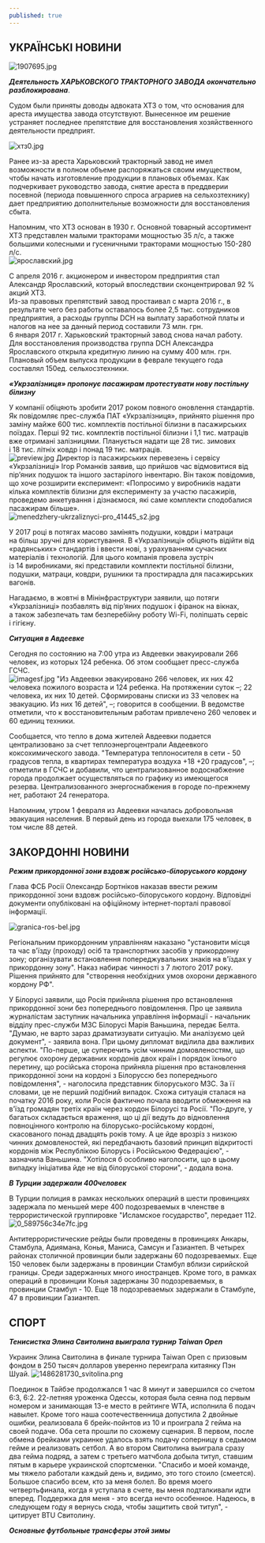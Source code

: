 ```yaml
---
published: true
---
```


## УКРАÏНСЬКI НОВИНИ
![1907695.jpg]({{site.baseurl}}images/1907695.jpg)


_**Деятельность ХАРЬКОВСКОГО ТРАКТОРНОГО ЗАВОДА окончательно разблокирована**_. 

 
Судом были приняты доводы адвоката ХТЗ о том, что основания для ареста имущества завода отсутствуют. Вынесенное им решение устраняет последнее препятствие для восстановления хозяйственного деятельности предприят.  
 
![хтз0.jpg]({{site.baseurl}}images/хтз0.jpg)

Ранее из-за ареста Харьковский тракторный завод не имел возможности в полном объеме распоряжаться своим имуществом, чтобы начать изготовление продукции в плановых объемах. Как подчеркивает руководство завода, снятие ареста в преддверии посевной (периода повышенного спроса аграриев на сельхозтехнику) дает предприятию дополнительные возможности для восстановления сбыта.  
  
  Напомним, что ХТЗ основан в 1930 г. Основной товарный ассортимент ХТЗ представлен малыми тракторами мощностью 35 л/с, а также большими колесными и гусеничными тракторами мощностью 150-280 л/с.  
 ![ярославский.jpg]({{site.baseurl}}images/ярославский.jpg)

 С  апреля 2016 г. акционером и инвестором предприятия стал Александр Ярославский, который впоследствии сконцентрировал 92 % акций ХТЗ.  
  Из-за правовых препятствий завод простаивал с марта 2016 г., в результате чего без работы оставалось более 2,5 тыс. сотрудников предприятия, а расходы группы DCH на выплату заработной платы и налогов на нее за данный период составили 73 млн. грн.  
  6 января 2017 г. Харьковский тракторный завод снова начал работу. Для восстановления производства группа DCH Александра Ярославского открыла кредитную линию на сумму 400 млн. грн. Плановый объем выпуска продукции в феврале текущего года составлял 150ед. сельхосзтехники.
  
  _**«Укрзалізниця» пропонує пасажирам протестувати нову постільну білизну**_  
  
  У компанії обіцяють зробити 2017 роком повного оновлення стандартів. Як повідомляє прес-служба ПАТ «Укрзалізниця», прийнято рішення про заміну майже 600 тис. комплектів постільної білизни в пасажирських поїздах. Перші 92 тис. комплектів постільної білизни і 1,1 тис. матраців вже отримані залізницями. Планується надати ще 28 тис. зимових і 18 тис. літніх ковдр і понад 19 тис. матраців.  
  ![preview.jpg]({{site.baseurl}}images/preview.jpg)
Директор із пасажирських перевезень і сервісу «Укрзалізниці» Ігор Романків заявив, що прийшов час відмовитися від пір’яних подушок та іншого застарілого інвентарю. Він також повідомив, що хоче розширити експеримент: «Попросимо у виробників надати кілька комплектів білизни для експерименту за участю пасажирів, проведемо анкетування і дізнаємося, які саме комплекти сподобалися пасажирам більше».  
![menedzhery-ukrzaliznyci-pro_41445_s2.jpg]({{site.baseurl}}images/menedzhery-ukrzaliznyci-pro_41445_s2.jpg) 

У 2017 році в потягах масово замінять подушки, ковдри і матраци на більш зручні для користування. В «Укрзалізниці» обіцяють відійти від «радянських» стандартів і ввести нові, з урахуванням сучасних матеріалів і технологій. Для цього компанія провела зустріч із 14 виробниками, які представили комплекти постільної білизни, подушки, матраци, ковдри, рушники та простирадла для пасажирських вагонiв. 
 
 
Нагадаємо, в жовтні в Мінінфраструктури заявили, що потяги «Укрзалізниці» позбавлять від пір’яних подушок і фіранок на вікнах, а також забезпечать там безперебійну роботу Wi-Fi, поліпшать сервіс і гігієну.  

_**Ситуация в Авдеевке**_ 
 
 Сегодня по состоянию на 7:00 утра из Авдеевки эвакуировали 266 человек, из которых 124 ребенка.
Об этом сообщает пресс-служба ГСЧС.  
![imagesf.jpg]({{site.baseurl}}imagesf.jpg)
"Из Авдеевки эвакуировано 266 человек, их них 42 человека пожилого возраста и 124 ребенка. На протяжении суток –; 22 человека, их них 10 детей. Сформированы списки из 33 человек на эвакуацию. Из них 16 детей", –; говорится в сообщении.
В ведомстве отметили, что к восстановительным работам привлечено 260 человек и 60 единиц техники.  

 Сообщается, что тепло в дома жителей Авдеевки подается централизовано за счет теплоэнергоцентрали Авдеевкого коксохимического завода.
"Температура теплоносителя в сети - 50 градусов тепла, в квартирах температура воздуха +18 +20 градусов", –; отметили в ГСЧС и добавили, что централизованное водоснабжение города продолжает осуществляться по графику из имеющегося резерва.
Централизованного энергоснабжения в городе по-прежнему нет, работают 24 генератора.  
 
 Напомним, утром 1 февраля из Авдеевки началась добровольная эвакуация населения. В первый день из города выехали 175 человек, в том числе 88 детей.  
  
  
## ЗАКОРДОННI НОВИНИ
  
  _**Режим прикордонної зони вздовж російсько-білоруського кордону**_ 
  
  Глава ФСБ Росії Олександр Бортніков наказав ввести режим прикордонної зони вздовж російсько-білоруського кордону. Відповідні документи опубліковані на офіційному інтернет-порталі правової інформації.

![granica-ros-bel.jpg]({{site.baseurl}}images/granica-ros-bel.jpg)


 Регіональним прикордонним управлінням наказано "установити місця та час в'їзду (проходу) осіб та транспортних засобів у прикордонну зону; організувати встановлення попереджувальних знаків на в'їздах у прикордонну зону".
Наказ набирає чинності з 7 лютого 2017 року. Рішення прийнято для "створення необхідних умов охорони державного кордону РФ".  
 
 У Білорусі заявили, що Росія прийняла рішення про встановлення прикордонної зони без попереднього повідомлення. Про це заявила журналістам заступник начальника управління інформації - начальник відділу прес-служби МЗС Білорусі Марія Ваньшина, передає Белта.
"Думаю, не варто зараз драматизувати ситуацію. Ми аналізуємо цей документ", - заявила вона. При цьому дипломат виділила два важливих аспекти. "По-перше, це суперечить усім чинним домовленостям, що регулює охорону державних кордонів двох країн і порядок їхнього перетину, що російська сторона прийняла рішення про встановлення прикордонної зони на кордоні з Білоруссю без попереднього повідомлення", - наголосила представник білоруського МЗС. 
За її словами, це не перший подібний випадок. Схожа ситуація сталася на початку 2016 року, коли Росія фактично почала вводити обмеження на в'їзд громадян третіх країн через кордон Білорусі та Росії. "По-друге, у багатьох складається враження, що ці дії ведуть до відновлення повноцінного контролю на білорусько-російському кордоні, скасованого понад двадцять років тому. А це йде врозріз з низкою чинних домовленостей, які передбачають базовий принцип відкритості кордонів між Республікою Білорусь і Російською Федерацією", - зазначила Ваньшина. "Хотілося б особливо наголосити, що в цьому випадку ініціатива йде не від білоруської сторони", - додала вона.  

_**В Турции задержали 400человек**_ 

В Турции полиция в рамках нескольких операций в шести провинциях задержала по меньшей мере 400 подозреваемых в членстве в террористической группировке "Исламское государство", передает 112.  
![0_589756c34e7fc.jpg]({{site.baseurl}}images/0_589756c34e7fc.jpg)

Антитеррористические рейды были проведены в провинциях Анкары, Стамбула, Адиямана, Конья, Маниса, Самсун и Газиантеп.
В четырех районах столичной провинции были задержаны 60 подозреваемых. Еще 150 человек были задержаны в провинции Стамбул вблизи сирийской границы. Среди задержанных много иностранцев.
Кроме того, в рамках операций в провинции Конья задержаны 30 подозреваемых, в провинции Стамбул - 10. Еще 18 подозреваемых задержали в Стамбуле, 47 в провинции Газиантеп.  

## СПОРТ

_**Тенисистка Элина Свитолина выиграла турнир Taiwan Open**_ 

Украинк Элина Свитолина в финале турнира Taiwan Open с призовым фондом в 250 тысяч долларов уверенно переиграла китаянку Пэн Шуай. 
![1486281730_svitolina.png]({{site.baseurl}}images/1486281730_svitolina.png)

 Поединок в Тайбэе продолжался 1 час 8 минут и завершился со счетом 6:3, 6:2. 22-летняя уроженка Одессы, которая была сеяна под первым номером и занимающая 13-е место в рейтинге WТА, исполнила 6 подач навылет. Кроме того наша соотечественница допустила 2 двойные ошибки, реализовала 6 брейк-пойнтов из 10 и проиграла 2 гейма на своей подаче. Оба сета прошли по схожему сценария. В первом, после обмена брейками украинке удалось взять подачу соперницу в седьмом гейме и реализовать сетбол. А во втором Свитолина выиграла сразу два гейма подряд, а затем с третьего матчбола добыла титул, ставшим пятым в карьере украинской спортсменки. "Спасибо и моей команде, мы тяжело работали каждый день и, видимо, это того стоило (смеется). Большое спасибо всем, кто за меня болел. Во время моего четвертьфинала, когда я уступала в счете, вы меня подталкивали идти вперед. Поддержка для меня - это всегда нечто особенное. Надеюсь, в следующем году я вернусь сюда, чтобы защитить свой титул", - цитирует BTU Свитолину. 
 
 _**Основные футбольные трансферы этой зимы**_
 
 